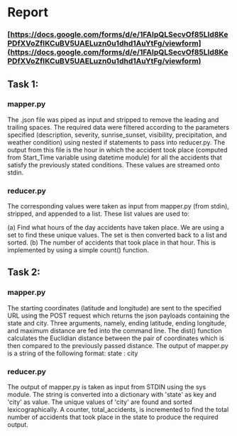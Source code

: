 # Report

### [https://docs.google.com/forms/d/e/1FAIpQLSecvOf85Lld8KePDfXVoZfIKCuBV5UAELuzn0u1dhd1AuYtFg/viewform](https://docs.google.com/forms/d/e/1FAIpQLSecvOf85Lld8KePDfXVoZfIKCuBV5UAELuzn0u1dhd1AuYtFg/viewform)

## Task 1:

### mapper.py

The .json file was piped as input and stripped to remove the leading and trailing spaces. The required data were filtered according to the parameters specified (description, severity, sunrise_sunset, visibility, precipitation, and weather condition) using nested if statements to pass into reducer.py. The output from this file is the hour in which the accident took place (computed from Start_Time variable using datetime module) for all the accidents that satisfy the previously stated conditions. These values are streamed onto stdin.

### reducer.py

The corresponding values were taken as input from mapper.py (from stdin), stripped, and appended to a list. These list values are used to:

(a) Find what hours of the day accidents have taken place. We are using a set to find these unique values. 
The set is then converted back to a list and sorted.
(b) The number of accidents that took place in that hour. This is implemented by using a simple count() function.

## Task 2:

### mapper.py

The starting coordinates (latitude and longitude) are sent to the specified URL using the POST request which returns the json payloads containing the state and city. Three arguments, namely, ending latitude, ending longitude, and maximum distance are fed into the command line. The dist() function calculates the Euclidian distance between the pair of coordinates which is then compared to the previously passed distance. The output of mapper.py is a string of the following format:
state : city

### reducer.py

The output of mapper.py is taken as input from STDIN using the sys module. The string is converted into a dictionary with 'state' as key and 'city' as value. The unique values of 'city' are found and sorted lexicographically. A counter, total_accidents, is incremented to find the total number of accidents that took place in the state to produce the required output.


